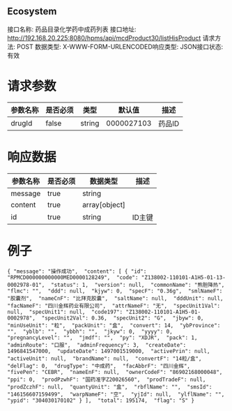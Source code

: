 ## Ecosystem
接口名称: 药品目录化学药中成药列表    接口地址: http://192.168.20.225:8080/hpms/api/mcdProduct30/listHisProduct
请求方法: POST                      数据类型: X-WWW-FORM-URLENCODED响应类型: JSON接口状态: 有效

请求参数
==
| 参数名称 | 是否必须 | 类型 | 默认值 | 描述 |
| ------ | ------ | ------- |  ------- |  ------- | 
| drugId |  false |  string | 0000027103 | 药品ID |

 响应数据
 ==
 | 参数名称 | 是否必须 | 数据类型 | 描述 | 
 | ------ | ------ | ------- |  ------- | 
 | message | true | string | | 
 | content | true | array[object] | |
 | id | true | string | ID主键 |
 
 例子
 ==
`
{
    "message": "操作成功", 
    "content": [
        {
            "id": "RPMCD000000000000MED0000128249", 
            "code": "Z138002-110101-A1H5-01-13-0002978-01", 
            "status": 1, 
            "version": null, 
            "commonName": "熊胆降热", 
            "flmc": "", 
            "ddd": null, 
            "kjyw": 0, 
            "specF": "0.36g", 
            "smlNameF": "胶囊剂", 
            "nameCnF": "比拜克胶囊", 
            "saltName": null, 
            "dddUnit": null, 
            "facNameF": "四川金辉药业有限公司", 
            "attrNameF": "无", 
            "specUnit1Val": null, 
            "specUnit1": null, 
            "code197": "Z138002-110101-A1H5-01-0002978", 
            "specUnit2Val": 0.36, 
            "specUnit2": "G", 
            "jbyw": 0, 
            "minUseUnit": "粒", 
            "packUnit": "盒", 
            "convert": 14, 
            "ybProvince": "", 
            "yblb": "", 
            "ybbh": "", 
            "jkyw": 0, 
            "yyyy": 0, 
            "pregnancyLevel": "", 
            "jmdf": "", 
            "py": "XDJR", 
            "pack": 1, 
            "adminRoute": "口服", 
            "adminFrequency": 3, 
            "createDate": 1496841547000, 
            "updateDate": 1497001519000, 
            "activePrin": null, 
            "activeUnit": null, 
            "brandName": null, 
            "convertF": "14粒/盒", 
            "delFlag": 0, 
            "drugType": "中成药", 
            "facAbbrF": "四川金辉", 
            "fivePen": "CEBR", 
            "nameEnF": null, 
            "ownerCodeF": "86902168000048", 
            "ppi": 0, 
            "prodPzwhF": "国药准字Z20026560", 
            "prodTradeF": null, 
            "prodZczhF": null, 
            "quantyUnit": "盒", 
            "rbflName": "", 
            "smsId": "146156607159499", 
            "warpNameF": "空", 
            "yjId": null, 
            "ylflName": "", 
            "ypid": "304030170102"
        }
    ], 
    "total": 195174, 
    "flag": "S"
}
`

